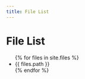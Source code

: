 ```yaml
---
title: File List
---
```

  <h1>File List</h1>

  <ul class="timeline_ul">
    {% for files in site.files %}
        <li class="timeline_card">
        {{ files.path }}
       </li>
    {% endfor %}
  </ul>
